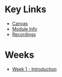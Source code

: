 # Key Links

- [Canvas](https://canvas.sussex.ac.uk/courses/31315)
- [Module Info](https://canvas.sussex.ac.uk/courses/31315/pages/module-information?module_item_id=1371606)
- [Recordings](https://sussex.cloud.panopto.eu/Panopto/Pages/Sessions/List.aspx?embedded=1&nomobileprompt=true#folderID=%22e1318202-75a9-4e2a-9b42-b0ce01101ac7%22)

# Weeks
- [Week 1 - Introduction](https://github.com/LukeBirkett/study-planner/tree/main/934G5_Machine_Learning/week_1)
